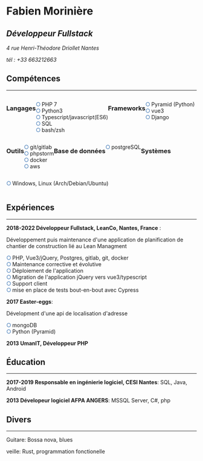 <style>
.section{
    width:33%;
}
.section h3{
    text-decoration:underline #3873B3;
}
ul {
  list-style: none;
   padding: 0;
}
ul li {
    margin:none;
    padding: 0;
}
ul li::before{
    content:"\25CB";
    color:#3873B3;
    margin-right:3px;
}
.competences{
    display:flex;
    flex-wrap:wrap;
}
</style>

# Fabien Morinière
## _Développeur Fullstack_
_4 rue Henri-Théodore Driollet Nantes_

*tél : +33 663212663*

## Compétences
---
<div class="competences">



### Langages
- PHP 7
- Python3
- Typescript/javascript(ES6)
- SQL
- bash/zsh


### Frameworks
- Pyramid (Python)
- vue3
- Django


### Outils 
- git/gitlab
- phpstorm
- docker
- aws


### Base de données
- postgreSQL


### Systèmes
- Windows, Linux (Arch/Debian/Ubuntu)

</div>

## Expériences
---
**2018-2022 Développeur Fullstack, LeanCo, Nantes, France** : 

Développement puis maintenance d'une application de planification de chantier de construction lié au Lean Managment

- PHP, Vue3/jQuery, Postgres, gitlab, git, docker
- Maintenance corrective et évolutive
- Déploiement de l'application
- Migration de l'application jQuery vers vue3/typescript
- Support client
- mise en place de tests bout-en-bout avec Cypress


**2017 Easter-eggs**:  

Dévelopment d'une api de localisation d'adresse
- mongoDB
- Python (Pyramid)

**2013 UmanIT, Développeur PHP**


## Éducation
---
**2017-2019  Responsable en ingénierie logiciel, CESI Nantes**: SQL, Java, Android

**2013 Dévelopeur logiciel AFPA ANGERS**: MSSQL Server, C#, php

## Divers
--- 
Guitare: Bossa nova, blues

veille: Rust, programmation fonctionelle